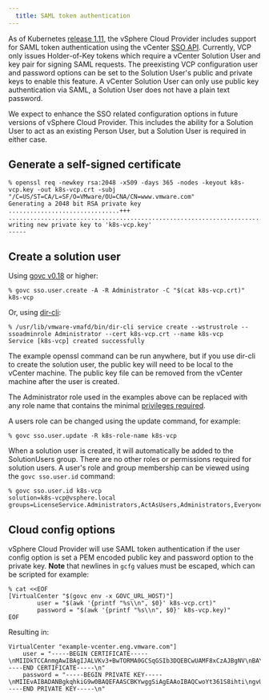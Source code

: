 ```yaml
---
  title: SAML token authentication
---
```


As of Kubernetes [release 1.11](https://github.com/kubernetes/kubernetes/releases/tag/v1.11.0), the vSphere Cloud Provider includes support for SAML token authentication using the vCenter [SSO API](https://code.vmware.com/apis/34/vcenter-sso).
Currently, VCP only issues Holder-of-Key tokens which require a vCenter Solution User and key pair for signing SAML requests.
The preexisting VCP configuration user and password options can be set to the Solution User's public and private keys to enable this feature. A vCenter Solution User can only use public key authentication via SAML, a Solution User does not have a plain text password.

We expect to enhance the SSO related configuration options in future versions of vSphere Cloud Provider. This includes the ability for a Solution User to act as an existing Person User, but a Solution User is required in either case.


## Generate a self-signed certificate

```
% openssl req -newkey rsa:2048 -x509 -days 365 -nodes -keyout k8s-vcp.key -out k8s-vcp.crt -subj "/C=US/ST=CA/L=SF/O=VMware/OU=CNA/CN=www.vmware.com"
Generating a 2048 bit RSA private key
...............................+++
...............................................................................+++
writing new private key to 'k8s-vcp.key'
-----
```

## Create a solution user
Using [govc v0.18](https://github.com/vmware/govmomi/releases/tag/v0.18.0) or higher:

```
% govc sso.user.create -A -R Administrator -C "$(cat k8s-vcp.crt)" k8s-vcp
```

Or, using [dir-cli](https://www.virtuallyghetto.com/2015/05/vcenter-server-6-0-tidbits-part-9-creating-managing-sso-users-using-dir-cli.html):

```
% /usr/lib/vmware-vmafd/bin/dir-cli service create --wstrustrole --ssoadminrole Administrator --cert k8s-vcp.crt --name k8s-vcp
Service [k8s-vcp] created successfully
```

The example openssl command can be run anywhere, but if you use dir-cli to create the solution user, the public key will need to be local to the vCenter machine. The public key file can be removed from the vCenter machine after the user is created.

The Administrator role used in the examples above can be replaced with any role name that contains the minimal [privileges required](https://vmware.github.io/vsphere-storage-for-kubernetes/documentation/vcp-roles.html#minimal-set-of-vsphere-rolesprivileges-required-for-dynamic-persistent-volume-provisioning-with-storage-policy-based-volume-placement).

A users role can be changed using the update command, for example:

```
% govc sso.user.update -R k8s-role-name k8s-vcp
```
When a solution user is created, it will automatically be added to the SolutionUsers group. There are no other roles or permissions required for solution users. A user's role and group membership can be viewed using the ```govc sso.user.id``` command:

```
% govc sso.user.id k8s-vcp
solution=k8s-vcp@vsphere.local groups=LicenseService.Administrators,ActAsUsers,Administrators,Everyone,SystemConfiguration.Administrators,SolutionUsers
```

## Cloud config options
vSphere Cloud Provider will use SAML token authentication if the user config option is set a PEM encoded public key and password option to the private key.
**Note** that newlines in ```gcfg``` values must be escaped, which can be scripted for example:

```
% cat <<EOF
[VirtualCenter "$(govc env -x GOVC_URL_HOST)"]
        user = "$(awk '{printf "%s\\n", $0}' k8s-vcp.crt)"
        password = "$(awk '{printf "%s\\n", $0}' k8s-vcp.key)"
EOF
```
Resulting in:

```
VirtualCenter "example-vcenter.eng.vmware.com"]
    user = "-----BEGIN CERTIFICATE-----\nMIIDkTCCAnmgAwIBAgIJALVKv3+BwTORMA0GCSqGSIb3DQEBCwUAMF8xCzAJBgNV\nBAYTAlVTMQswCQYDVQQIDAJDQTELMAkGA1UEBwwCU0YxDzANBgNVBAoMBlZNd2Fy\nZTEMMAoGA1UECwwDQ05BMRcwFQYDVQQDDA53d3cudm13YXJlLmNvbTAeFw0xODA2\nMTEyMTAzMTdaFw0xOTA2MTEyMTAzMTdaMF8xCzAJBgNVBAYTAlVTMQswCQYDVQQI\nDAJDQTELMAkGA1UEBwwCU0YxDzANBgNVBAoMBlZNd2FyZTEMMAoGA1UECwwDQ05B\nMRcwFQYDVQQDDA53d3cudm13YXJlLmNvbTCCASIwDQYJKoZIhvcNAQEBBQADggEP\nADCCAQoCggEBALChi3frVLyKG2KC9SQyidW5Ji2iOaDMxRZvQiDw/3oNvpFa4oPa\nROFkoi/0uFPLcBhJsduGDnb2gRafNnc+CjvwrqaEESKBgUT6fbtq+ECgV+YJvVs2\nNYdG3ScmLkvr8d5yHDdaVYF5ccq/Z4s6+alc8wHMUyayoqtXTYXf3ksoTgz/z+gD\nQoy5JWXUzfkwvQ5eJs8SVgioLkeNoZ6RMHJCzt9ZUf1pXiuH0fUR9XSz5k/2clRV\nHRnXCPbqBtuBOn15eyr5Ssy4lHb+DYHE0k5KiQNc6lDlPG42hFby+FhOQ0H7RNmV\ncsPKqVsQl918GsKrneM4i4WLF4Wgl1n1f1sCAwEAAaNQME4wHQYDVR0OBBYEFPz1\nmwLeEs3KWF94VdYWxISKwpBCMB8GA1UdIwQYMBaAFPz1mwLeEs3KWF94VdYWxISK\nwpBCMAwGA1UdEwQFMAMBAf8wDQYJKoZIhvcNAQELBQADggEBAIdgpgpFQjSUUiRS\n33PliI9440Ul53/UgWs/0Q0Lmrd1Y07QJ97IgL39zbJBiU8Ndwhup6SEpG/N/F5C\ne3BEZSlM4l6HPpeQ7N8GqMvQt333IvYazKSvMmKisJe6Su7w8NjHbn+yKPDpWc+X\n8dSxqDNbAtTEipHICTUbpuDTM7SF8ZnwdI7viUcMBZOX7cU3uCFC6BqguejLmEH/\neoJtQAwrTrNPakDG77yQyU4EI1Px8CcaxL4pY2DieAkSU8Ors6hZewxC0m9Q0Oth\nsaJY5XigXVGRM7yI23PrZcCBAy7wA1KZNtthSMs1m6zO7NctXm1c/PmYl9PaMWhL\ndUfBxkA=\n-----END CERTIFICATE-----\n"
    password = "-----BEGIN PRIVATE KEY-----\nMIIEvAIBADANBgkqhkiG9w0BAQEFAASCBKYwggSiAgEAAoIBAQCwoYt361S8ihti\ngvUkMonVuSYtojmgzMUWb0Ig8P96Db6RWuKD2kThZKIv9LhTy3AYSbHbhg529oEW\nnzZ3Pgo78K6mhBEigYFE+n27avhAoFfmCb1bNjWHRt0nJi5L6/Hechw3WlWBeXHK\nv2eLOvmpXPMBzFMmsqKrV02F395LKE4M/8/oA0KMuSVl1M35ML0OXibPElYIqC5H\njaGekTByQs7fWVH9aV4rh9H1EfV0s+ZP9nJUVR0Z1wj26gbbgTp9eXsq+UrMuJR2\n/g2BxNJOSokDXOpQ5TxuNoRW8vhYTkNB+0TZlXLDyqlbEJfdfBrCq53jOIuFixeF\noJdZ9X9bAgMBAAECggEAQUrWJXQmlLNwwA+s0r6j2Q9iH4hSSTCowkxKY6byqYmf\nIlg4V4k94Ru0IIoUAVW4kCHdz0pU2oDw4w3jslyKp/GmfgNf2iOJR5hZFgjK0Aj1\ntSFwj+EQFHuLkMc6YfJMLHB+IbAQ35WnDM2IVx1r4MFtSwLe0fVC0JerHovMvncA\neVFg2QEcE1cEZKHexBWLmxIvjWb1yK0HET8R2GTcR+NHHRtBoxnXHHBLX+OxP55s\n6lsc8+jW6W9to5iMZOSzJH4WEyQ3ltg8HLbofrC6t6yzXSM4hvPD8fTpJsgogrrX\nZODltvBiqoZ8u36GHgrgeV5RK1pb+2QV/vvSJulhQQKBgQDXgy0OrTcMHhrk/3RP\nAp2A8LmPYJFVl1xSu6hWR4q0z/Jbjhf2nXBYDi/r2jMsQkowtcJx7qacyoaKvzij\ndmpNJQVygmi/p+vdi4Hsf3VRy0VbY4qobkvpRP1TirPAe2nkQSdjodc0MSNAJnyj\n1hBxxDg9zy3RSlUoYmihN7qCEQKBgQDR0GnXoMVwL/xSv4ozSBuo/kgkuAvB008H\nzIB42QlD+r6yluj8ipsvbeR8fq0miInplaNH8nsNNZyLSfN0SX9qMckdVgLJthQu\nQV0s7tqiroVTZJ4vmiW7VcP3zUTItUWmrDPoZ7eMjINHdD4L3M2iJNJ+xNB3mPDP\nbL8wHli+qwKBgBuBFkMFQD0/qlcHcySSRN+r2UK/JE00IAg/AuDgCIfC8j9VByHm\nPew/A0aqdlVzsFw/Fi3MM19XSYxzkxrphe+KhgNzOUMcfzGrGE3ChoqF0rgzIAMW\n8IE42MvMq9wo4/7JgelpQjna+5C4WLfgHgEm9baNtl87iVq6FHhe0GLBAoGALrMf\ny9HKAFV96QEfBpkHJw8qCZo5a7PXxFmdQsi0CkB2T5PNWeCT9/OSxq7/ZTNA1w/q\nXuo2v1LufAZCvOBbDsz0AaaSSklPppf/4C9t1IXZwR0FJH0/5rmJO8+hfrbyQM3V\nY+Yp8YuY8L+Ly+IilvNxMqwl5mjROKnwyAoJIK8CgYBUUtjoTYneBeOSIiHYaHgB\noPSMATyVvx1wSnPQU0Z7CXLWfLcdWd48+YxxY+CLT+O7LeD1HJBuL+clUkk3LLSU\nq7Gwz7JttCax67VJ+Rvca/Ye99Z08San+oyleOc4vaWn+m3elfLYY35I6q2mjEGH\nK6YwNTQeE+GxGIJJncNJXQ==\n-----END PRIVATE KEY-----\n"
```
